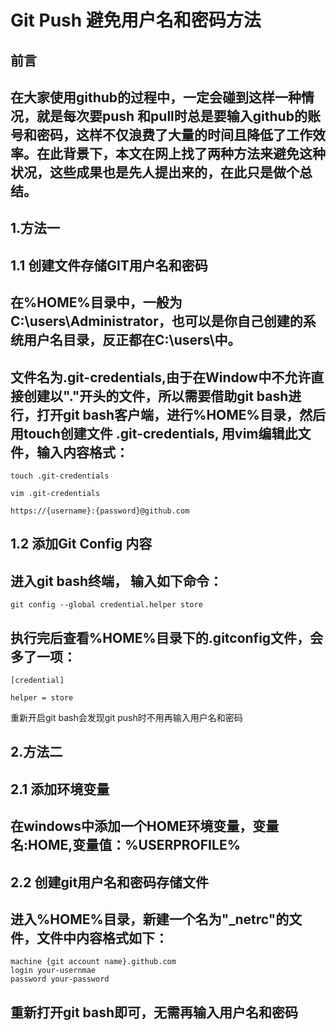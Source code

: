 # Git Push 避免用户名和密码方法
## 前言

## 在大家使用github的过程中，一定会碰到这样一种情况，就是每次要push 和pull时总是要输入github的账号和密码，这样不仅浪费了大量的时间且降低了工作效率。在此背景下，本文在网上找了两种方法来避免这种状况，这些成果也是先人提出来的，在此只是做个总结。

## 1.方法一 

## 1.1 创建文件存储GIT用户名和密码

## 在%HOME%目录中，一般为C:\users\Administrator，也可以是你自己创建的系统用户名目录，反正都在C:\users\中。
## 文件名为.git-credentials,由于在Window中不允许直接创建以"."开头的文件，所以需要借助git bash进行，打开git bash客户端，进行%HOME%目录，然后用touch创建文件 .git-credentials, 用vim编辑此文件，输入内容格式：

    touch .git-credentials

    vim .git-credentials

    https://{username}:{password}@github.com

## 1.2 添加Git Config 内容

## 进入git bash终端， 输入如下命令：

    git config --global credential.helper store

## 执行完后查看%HOME%目录下的.gitconfig文件，会多了一项：

    [credential]

    helper = store
重新开启git bash会发现git push时不用再输入用户名和密码


## 2.方法二
## 2.1 添加环境变量

## 在windows中添加一个HOME环境变量，变量名:HOME,变量值：%USERPROFILE%

## 2.2 创建git用户名和密码存储文件

## 进入%HOME%目录，新建一个名为"_netrc"的文件，文件中内容格式如下：

    machine {git account name}.github.com
    login your-usernmae
    password your-password

## 重新打开git bash即可，无需再输入用户名和密码

